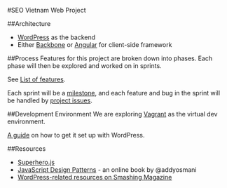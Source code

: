 #SEO Vietnam Web Project

##Architecture
- [WordPress](http://wordpress.org) as the backend
- Either [Backbone](http://backbonejs.org) or [Angular](http://angularjs.org) for client-side framework

##Process
Features for this project are broken down into phases. Each phase will then be explored and worked on in sprints.

See [List of features](https://docs.google.com/document/d/1hk36Bf8GnJ5-DseO01he3SjYVuwSTCj15OjyUBy-qx0/edit?usp=sharing).

Each sprint will be a [milestone](https://github.com/tnguyen14/seo-vietnam/issues/milestones), and each feature and bug in the sprint will be handled by [project issues](https://github.com/tnguyen14/seo-vietnam/issues).

##Development Environment
We are exploring [Vagrant](http://vagrantup.com) as the virtual dev environment.

[A guide](https://github.com/10up/varying-vagrant-vagrants) on how to get it set up with WordPress.

##Resources
- [Superhero.js](http://superherojs.com)
- [JavaScript Design Patterns](http://addyosmani.com/resources/essentialjsdesignpatterns/book/) - an online book by @addyosmani
- [WordPress-related resources on Smashing Magazine](http://wp.smashingmagazine.com/)